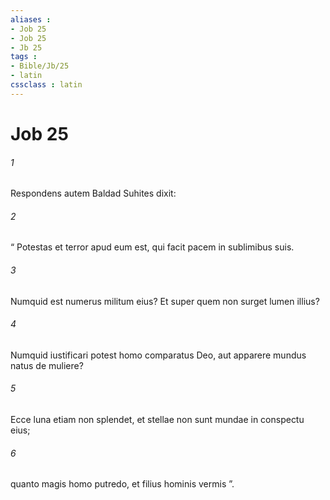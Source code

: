 ```yaml
---
aliases : 
- Job 25
- Job 25
- Jb 25
tags : 
- Bible/Jb/25
- latin
cssclass : latin
---
```


# Job 25

###### 1
Respondens autem Baldad Suhites dixit:
###### 2
“ Potestas et terror apud eum est, qui facit pacem in sublimibus suis.
###### 3
Numquid est numerus militum eius? Et super quem non surget lumen illius?
###### 4
Numquid iustificari potest homo comparatus Deo, aut apparere mundus natus de muliere?
###### 5
Ecce luna etiam non splendet, et stellae non sunt mundae in conspectu eius;
###### 6
quanto magis homo putredo, et filius hominis vermis ”.
